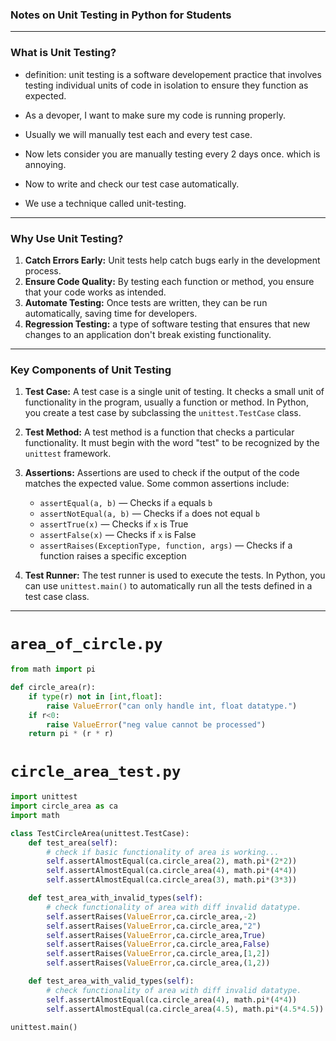 ### **Notes on Unit Testing in Python for Students**

---

### **What is Unit Testing?**

- definition: unit testing is a software developement practice that involves testing individual units of code in isolation to ensure they function as expected.

- As a devoper, I want to make sure my code is running properly.
- Usually we will manually test each and every test case.
- Now lets consider you are manually testing every 2 days once. which is annoying.
- Now to write and check our test case automatically.
- We use a technique called unit-testing.
   
---

### **Why Use Unit Testing?**

1. **Catch Errors Early:** Unit tests help catch bugs early in the development process.
2. **Ensure Code Quality:** By testing each function or method, you ensure that your code works as intended.
3. **Automate Testing:** Once tests are written, they can be run automatically, saving time for developers.
4. **Regression Testing:** a type of software testing that ensures that new changes to an application don't break existing functionality.

---

### **Key Components of Unit Testing**

1. **Test Case:** A test case is a single unit of testing. It checks a small unit of functionality in the program, usually a function or method. In Python, you create a test case by subclassing the `unittest.TestCase` class.

2. **Test Method:** A test method is a function that checks a particular functionality. It must begin with the word "test" to be recognized by the `unittest` framework.

3. **Assertions:** Assertions are used to check if the output of the code matches the expected value. Some common assertions include:
   - `assertEqual(a, b)` — Checks if `a` equals `b`
   - `assertNotEqual(a, b)` — Checks if `a` does not equal `b`
   - `assertTrue(x)` — Checks if `x` is True
   - `assertFalse(x)` — Checks if `x` is False
   - `assertRaises(ExceptionType, function, args)` — Checks if a function raises a specific exception

4. **Test Runner:** The test runner is used to execute the tests. In Python, you can use `unittest.main()` to automatically run all the tests defined in a test case class.

---

# `area_of_circle.py`

```python
from math import pi 

def circle_area(r):
    if type(r) not in [int,float]:
        raise ValueError("can only handle int, float datatype.")
    if r<0:
        raise ValueError("neg value cannot be processed")
    return pi * (r * r)
```   
# `circle_area_test.py`

```python
import unittest 
import circle_area as ca
import math 

class TestCircleArea(unittest.TestCase):
    def test_area(self):
        # check if basic functionality of area is working...
        self.assertAlmostEqual(ca.circle_area(2), math.pi*(2*2))
        self.assertAlmostEqual(ca.circle_area(4), math.pi*(4*4))
        self.assertAlmostEqual(ca.circle_area(3), math.pi*(3*3))

    def test_area_with_invalid_types(self):
        # check functionality of area with diff invalid datatype.
        self.assertRaises(ValueError,ca.circle_area,-2)
        self.assertRaises(ValueError,ca.circle_area,"2")
        self.assertRaises(ValueError,ca.circle_area,True)
        self.assertRaises(ValueError,ca.circle_area,False)
        self.assertRaises(ValueError,ca.circle_area,[1,2])
        self.assertRaises(ValueError,ca.circle_area,(1,2))

    def test_area_with_valid_types(self):
        # check functionality of area with diff invalid datatype.
        self.assertAlmostEqual(ca.circle_area(4), math.pi*(4*4))
        self.assertAlmostEqual(ca.circle_area(4.5), math.pi*(4.5*4.5))
        
unittest.main()
```
